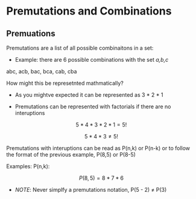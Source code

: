 # Premutations and Combinations
## Premuations
Premutations are a list of all possible combinaitons in a set:

- Example: there are 6 possible combinations with the set *a,b,c* 

abc, acb, bac, bca, cab, cba

How might this be represetnted mathmatically?

- As you mightve expected it can be represented as 3 * 2 * 1 

- Premutations can be represented with factorials if there are no interuptions

$$5 * 4 * 3 * 2 * 1 = 5!$$

$$5 * 4 * 3 ≠ 5!$$

Premutations with interuptions can be read as P(n,k) or P(n-k) or to follow the format of the previous example, P(8,5) or P(8-5)

Examples:
    P(n,k):

$$P(8,5) = 8 * 7 * 6$$

- *NOTE*: Never simplfy a premutations notation, P(5 - 2) ≠ P(3)